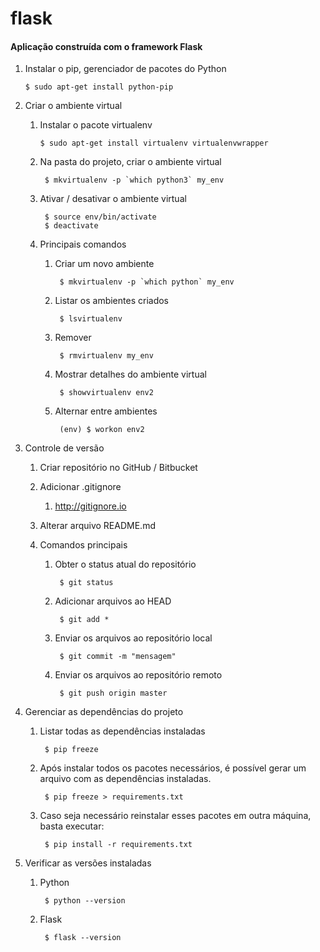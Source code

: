 # flask
#### Aplicação construída com o framework Flask

1.  Instalar o pip, gerenciador de pacotes do Python

		$ sudo apt-get install python-pip

2.  Criar o ambiente virtual

	1.  Instalar o pacote virtualenv
	
			$ sudo apt-get install virtualenv virtualenvwrapper

	2. Na pasta do projeto, criar o ambiente virtual
	 
			$ mkvirtualenv -p `which python3` my_env

	3. Ativar / desativar o ambiente virtual
	
			$ source env/bin/activate
			$ deactivate
	
	4. Principais comandos
		
		1. Criar um novo ambiente
			
				$ mkvirtualenv -p `which python` my_env
					   
		2. Listar os ambientes criados
			
				$ lsvirtualenv

		3. Remover
			
				$ rmvirtualenv my_env

		4. Mostrar detalhes do ambiente virtual
			
				$ showvirtualenv env2

		5. Alternar entre ambientes
			
				(env) $ workon env2

3.  Controle de versão
 
	1. Criar repositório no GitHub / Bitbucket
	
	2. Adicionar .gitignore
		1.  http://gitignore.io
	
	3. Alterar arquivo README.md
	
	4. Comandos principais
		1. Obter o status atual do repositório

				$ git status
		2. Adicionar arquivos ao HEAD

				$ git add *
			
		3. Enviar os arquivos ao repositório local

				$ git commit -m "mensagem" 

		4. Enviar os arquivos ao repositório remoto

				$ git push origin master 


4. Gerenciar as dependências do projeto

	1. Listar todas as dependências instaladas
	
			$ pip freeze

	2. Após instalar todos os pacotes necessários, é possível gerar um arquivo com as dependências instaladas.
	
			$ pip freeze > requirements.txt

	3. Caso seja necessário reinstalar esses pacotes em outra máquina, basta executar:
	
			$ pip install -r requirements.txt

5.  Verificar as versões instaladas
	1. Python
	
			$ python --version

	2. Flask
	
		    $ flask --version
